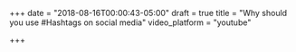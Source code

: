 +++
date = "2018-08-16T00:00:43-05:00"
draft = true
title = "Why should you use #Hashtags on social media"
video_platform = "youtube"

+++
